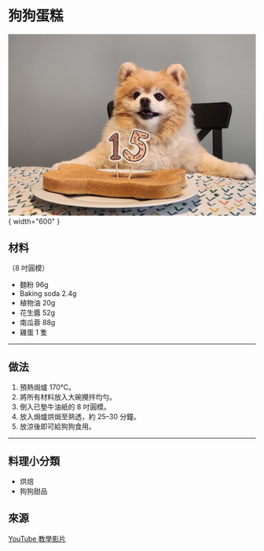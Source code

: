# 狗狗蛋糕

![dog-cake.jpg](../images/dog-cake.jpg){ width="600" }

## 材料
（8 吋圓模）

- 麵粉 96g  
- Baking soda 2.4g  
- 植物油 20g  
- 花生醬 52g  
- 南瓜蓉 88g  
- 雞蛋 1 隻  

---

## 做法
1. 預熱焗爐 170°C。  
2. 將所有材料放入大碗攪拌均勻。  
3. 倒入已墊牛油紙的 8 吋圓模。  
4. 放入焗爐烘焗至熟透，約 25–30 分鐘。  
5. 放涼後即可給狗狗食用。  

---

## 料理小分類
- 烘焙  
- 狗狗甜品  

## 來源
[YouTube 教學影片](https://www.youtube.com/watch?v=67ZK4EjZMNU)
